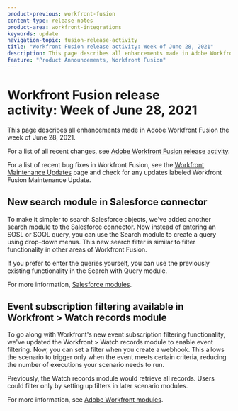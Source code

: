 ```yaml
---
product-previous: workfront-fusion
content-type: release-notes
product-area: workfront-integrations
keywords: update
navigation-topic: fusion-release-activity
title: "Workfront Fusion release activity: Week of June 28, 2021"
description: This page describes all enhancements made in Adobe Workfront Fusion the week of June 28, 2021.
feature: "Product Announcements, Workfront Fusion"
---
```


# Workfront Fusion release activity:&nbsp;Week of June 28, 2021

This page describes all enhancements made in Adobe Workfront Fusion the week of June 28, 2021.

For a list of all recent changes, see [Adobe Workfront Fusion release activity](../../../product-announcements/product-releases/fusion-release-activity/fusion-release-activity.md).

For a list of recent bug fixes in Workfront Fusion, see the [Workfront Maintenance Updates](https://one.workfront.com/s/article/Workfront-Maintenance-Updates-1882317350) page and check for any updates labeled Workfront Fusion Maintenance Update.

## New search module in Salesforce connector

To make it simpler to search Salesforce objects, we've added another search module to the Salesforce connector. Now instead of entering an SOSL or SOQL query, you can use the Search module to create a query using drop-down menus. This new search filter is similar to filter functionality in other areas of Workfront Fusion.

If you prefer to enter the queries yourself, you can use the previously existing functionality in the Search with Query module.

For more information, [Salesforce modules](../../../workfront-fusion/apps-and-their-modules/salesforce-modules.md).

## Event subscription filtering available in Workfront >&nbsp;Watch records module

To go along with Workfront's new event subscription filtering functionality, we've updated the Workfront > Watch records module to enable event filtering. Now, you can set a filter when you create a webhook. This allows the scenario to trigger only when the event meets certain criteria, reducing the number of executions your scenario needs to run.

Previously, the Watch records module would retrieve all records. Users could filter only by setting up filters in later scenario modules.

For more information, see [Adobe Workfront modules](../../../workfront-fusion/apps-and-their-modules/workfront-modules.md).
